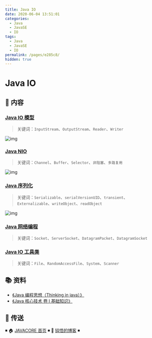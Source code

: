 ```yaml
---
title: Java IO
date: 2020-06-04 13:51:01
categories:
  - Java
  - JavaSE
  - IO
tags:
  - Java
  - JavaSE
  - IO
permalink: /pages/e285c8/
hidden: true
---
```


# Java IO

## 📖 内容

### [Java IO 模型](01.JavaIO模型.md)

> 关键词：`InputStream`、`OutputStream`、`Reader`、`Writer`

![img](https://raw.githubusercontent.com/dunwu/images/master/snap/20200630202823.png)

### [Java NIO](02.JavaNIO.md)

> 关键词：`Channel`、`Buffer`、`Selector`、`非阻塞`、`多路复用`

![img](https://raw.githubusercontent.com/dunwu/images/master/snap/20200630203739.png)

### [Java 序列化](03.Java序列化.md)

> 关键词：`Serializable`、`serialVersionUID`、`transient`、`Externalizable`、`writeObject`、`readObject`

![img](https://raw.githubusercontent.com/dunwu/images/master/snap/20200630204142.png)

### [Java 网络编程](04.Java网络编程.md)

> 关键词：`Socket`、`ServerSocket`、`DatagramPacket`、`DatagramSocket`

### [Java IO 工具类](05.JavaIO工具类.md)

> 关键词：`File`、`RandomAccessFile`、`System`、`Scanner`

## 📚 资料

- [《Java 编程思想（Thinking in java）》](https://book.douban.com/subject/2130190/)
- [《Java 核心技术 卷 I 基础知识》](https://book.douban.com/subject/26880667/)

## 🚪 传送

◾ 🏠 [JAVACORE 首页](https://github.com/dunwu/javacore) ◾ 🎯 [钝悟的博客](https://dunwu.github.io/blog/) ◾